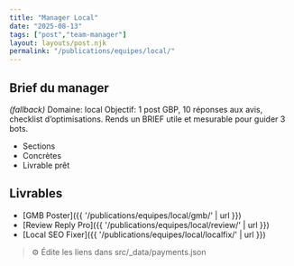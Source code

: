 ```yaml
---
title: "Manager Local"
date: "2025-08-13"
tags: ["post","team-manager"]
layout: layouts/post.njk
permalink: "/publications/equipes/local/"
---
```

## Brief du manager

*(fallback)* Domaine: local
Objectif: 1 post GBP, 10 réponses aux avis, checklist d’optimisations.
Rends un BRIEF utile et mesurable pour guider 3 bots.

- Sections
- Concrètes
- Livrable prêt

## Livrables
- [GMB Poster]({{ '/publications/equipes/local/gmb/' | url }})
- [Review Reply Pro]({{ '/publications/equipes/local/review/' | url }})
- [Local SEO Fixer]({{ '/publications/equipes/local/localfix/' | url }})

> ⚙️ Édite les liens dans src/_data/payments.json
